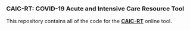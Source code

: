
### CAIC-RT: COVID-19 Acute and Intensive Care Resource Tool

This repository contains all of the code for the
[**CAIC-RT**](https://caic-rt.shinyapps.io/CAIC-RT/?utm_source=github&utm_medium=readme)
online tool.
